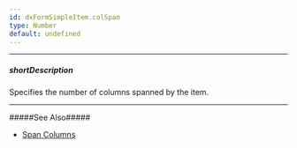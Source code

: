 ```yaml
---
id: dxFormSimpleItem.colSpan
type: Number
default: undefined
---
```

---
##### shortDescription
Specifies the number of columns spanned by the item.

---
#####See Also#####
- [Span Columns](/Documentation/Guide/Widgets/Form/Organize_Simple_Items/In_Columns/#Span_Columns)